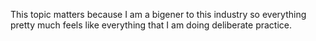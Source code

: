 This topic matters because I am a bigener to this industry so everything pretty much feels like everything that I am doing deliberate practice.